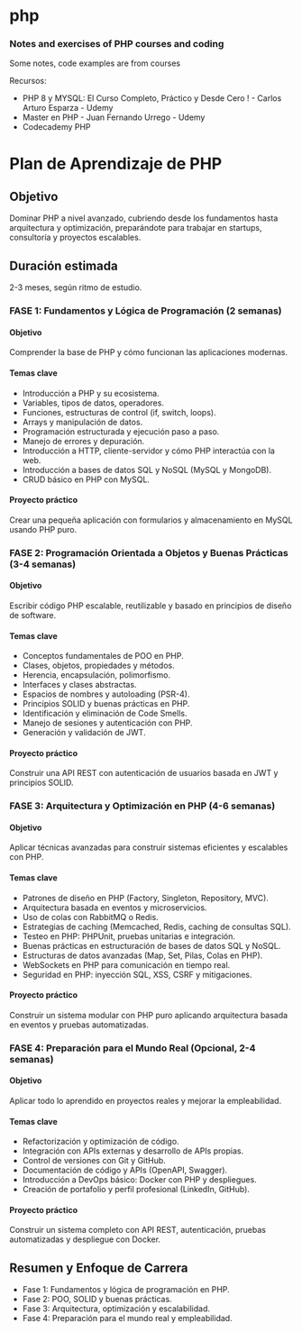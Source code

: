 # php

### Notes and exercises of PHP courses and coding

Some notes, code examples are from courses

Recursos:
- PHP 8 y MYSQL: El Curso Completo, Práctico y Desde Cero ! - Carlos Arturo Esparza - Udemy 
- Master en PHP - Juan Fernando Urrego - Udemy
- Codecademy PHP

# Plan de Aprendizaje de PHP

## Objetivo
Dominar PHP a nivel avanzado, cubriendo desde los fundamentos hasta arquitectura y optimización, preparándote para trabajar en startups, consultoría y proyectos escalables.

## Duración estimada
2-3 meses, según ritmo de estudio.

### FASE 1: Fundamentos y Lógica de Programación (2 semanas)
#### Objetivo
Comprender la base de PHP y cómo funcionan las aplicaciones modernas.

#### Temas clave
- Introducción a PHP y su ecosistema.
- Variables, tipos de datos, operadores.
- Funciones, estructuras de control (if, switch, loops).
- Arrays y manipulación de datos.
- Programación estructurada y ejecución paso a paso.
- Manejo de errores y depuración.
- Introducción a HTTP, cliente-servidor y cómo PHP interactúa con la web.
- Introducción a bases de datos SQL y NoSQL (MySQL y MongoDB).
- CRUD básico en PHP con MySQL.

#### Proyecto práctico
Crear una pequeña aplicación con formularios y almacenamiento en MySQL usando PHP puro.

### FASE 2: Programación Orientada a Objetos y Buenas Prácticas (3-4 semanas)
#### Objetivo
Escribir código PHP escalable, reutilizable y basado en principios de diseño de software.

#### Temas clave
- Conceptos fundamentales de POO en PHP.
- Clases, objetos, propiedades y métodos.
- Herencia, encapsulación, polimorfismo.
- Interfaces y clases abstractas.
- Espacios de nombres y autoloading (PSR-4).
- Principios SOLID y buenas prácticas en PHP.
- Identificación y eliminación de Code Smells.
- Manejo de sesiones y autenticación con PHP.
- Generación y validación de JWT.

#### Proyecto práctico
Construir una API REST con autenticación de usuarios basada en JWT y principios SOLID.

### FASE 3: Arquitectura y Optimización en PHP (4-6 semanas)
#### Objetivo
Aplicar técnicas avanzadas para construir sistemas eficientes y escalables con PHP.

#### Temas clave
- Patrones de diseño en PHP (Factory, Singleton, Repository, MVC).
- Arquitectura basada en eventos y microservicios.
- Uso de colas con RabbitMQ o Redis.
- Estrategias de caching (Memcached, Redis, caching de consultas SQL).
- Testeo en PHP: PHPUnit, pruebas unitarias e integración.
- Buenas prácticas en estructuración de bases de datos SQL y NoSQL.
- Estructuras de datos avanzadas (Map, Set, Pilas, Colas en PHP).
- WebSockets en PHP para comunicación en tiempo real.
- Seguridad en PHP: inyección SQL, XSS, CSRF y mitigaciones.

#### Proyecto práctico
Construir un sistema modular con PHP puro aplicando arquitectura basada en eventos y pruebas automatizadas.

### FASE 4: Preparación para el Mundo Real (Opcional, 2-4 semanas)
#### Objetivo
Aplicar todo lo aprendido en proyectos reales y mejorar la empleabilidad.

#### Temas clave
- Refactorización y optimización de código.
- Integración con APIs externas y desarrollo de APIs propias.
- Control de versiones con Git y GitHub.
- Documentación de código y APIs (OpenAPI, Swagger).
- Introducción a DevOps básico: Docker con PHP y despliegues.
- Creación de portafolio y perfil profesional (LinkedIn, GitHub).

#### Proyecto práctico
Construir un sistema completo con API REST, autenticación, pruebas automatizadas y despliegue con Docker.

## Resumen y Enfoque de Carrera
- Fase 1: Fundamentos y lógica de programación en PHP.
- Fase 2: POO, SOLID y buenas prácticas.
- Fase 3: Arquitectura, optimización y escalabilidad.
- Fase 4: Preparación para el mundo real y empleabilidad.
